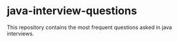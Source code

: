 # java-interview-questions
This repository contains the most frequent questions asked in java interviews.
